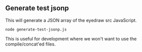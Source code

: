 ## Generate test jsonp

This will generate a JSON array of the eyedraw src JavaScript.

`node generate-test-jsonp.js`

This is useful for development where we won't want to use the compile/concat'ed files.

